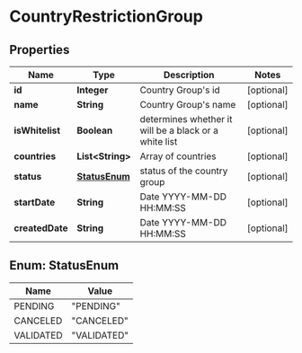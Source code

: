 
# CountryRestrictionGroup

## Properties
Name | Type | Description | Notes
------------ | ------------- | ------------- | -------------
**id** | **Integer** | Country Group&#39;s id |  [optional]
**name** | **String** | Country Group&#39;s name |  [optional]
**isWhitelist** | **Boolean** | determines whether it will be a black or a white list |  [optional]
**countries** | **List&lt;String&gt;** | Array of countries |  [optional]
**status** | [**StatusEnum**](#StatusEnum) | status of the country group |  [optional]
**startDate** | **String** | Date YYYY-MM-DD HH:MM:SS |  [optional]
**createdDate** | **String** | Date YYYY-MM-DD HH:MM:SS |  [optional]


<a name="StatusEnum"></a>
## Enum: StatusEnum
Name | Value
---- | -----
PENDING | &quot;PENDING&quot;
CANCELED | &quot;CANCELED&quot;
VALIDATED | &quot;VALIDATED&quot;



